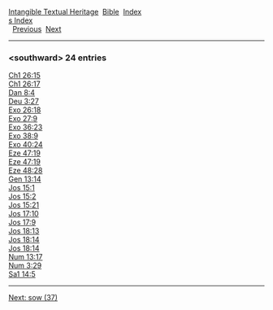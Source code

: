 [Intangible Textual Heritage](../../index)  [Bible](../index) 
[Index](index)   
[s Index](_s_)  
  [Previous](c10725)  [Next](c10727) 

------------------------------------------------------------------------

### &lt;southward&gt; 24 entries

[Ch1 26:15](../kjv/ch1026.htm#015)  
[Ch1 26:17](../kjv/ch1026.htm#017)  
[Dan 8:4](../kjv/dan008.htm#004)  
[Deu 3:27](../kjv/deu003.htm#027)  
[Exo 26:18](../kjv/exo026.htm#018)  
[Exo 27:9](../kjv/exo027.htm#009)  
[Exo 36:23](../kjv/exo036.htm#023)  
[Exo 38:9](../kjv/exo038.htm#009)  
[Exo 40:24](../kjv/exo040.htm#024)  
[Eze 47:19](../kjv/eze047.htm#019)  
[Eze 47:19](../kjv/eze047.htm#019)  
[Eze 48:28](../kjv/eze048.htm#028)  
[Gen 13:14](../kjv/gen013.htm#014)  
[Jos 15:1](../kjv/jos015.htm#001)  
[Jos 15:2](../kjv/jos015.htm#002)  
[Jos 15:21](../kjv/jos015.htm#021)  
[Jos 17:10](../kjv/jos017.htm#010)  
[Jos 17:9](../kjv/jos017.htm#009)  
[Jos 18:13](../kjv/jos018.htm#013)  
[Jos 18:14](../kjv/jos018.htm#014)  
[Jos 18:14](../kjv/jos018.htm#014)  
[Num 13:17](../kjv/num013.htm#017)  
[Num 3:29](../kjv/num003.htm#029)  
[Sa1 14:5](../kjv/sa1014.htm#005)  

------------------------------------------------------------------------

[Next: sow (37)](c10727)
